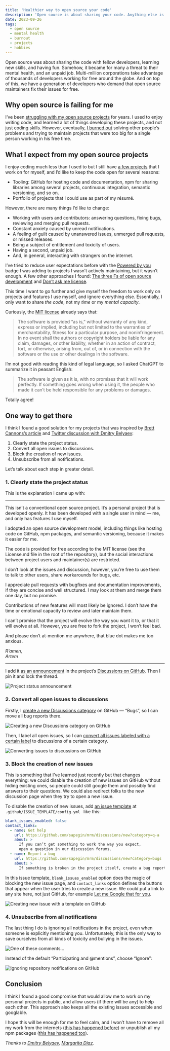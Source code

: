 ```yaml
---
title: 'Healthier way to open source your code'
description: 'Open source is about sharing your code. Anything else is optional. Don’t want to spend time answering issues and reviewing pull requests? It’s totally up to you!'
date: 2023-09-26
tags:
  - open source
  - mental health
  - burnout
  - projects
  - hobbies
---
```


Open source was about sharing the code with fellow developers, learning new skills, and having fun. Somehow, it became for many a threat to their mental health, and an unpaid job. Multi-million corporations take advantage of thousands of developers working for free around the globe. And on top of this, we have a generation of developers who demand that open source maintainers fix their issues for free.

## Why open source is failing for me

I’ve been [struggling with my open source projects](/blog/no-complaints-oss/) for years. I used to enjoy writing code, and learned a lot of things developing these projects, and not just coding skills. However, eventually, [I burned out](/blog/open-source-no-more/) solving other people’s problems and trying to maintain projects that were too big for a single person working in his free time.

## What I expect from my open source projects

I enjoy coding much less than I used to but I still have [a few projects](/) that I work on for myself, and I’d like to keep the code open for several reasons:

- Tooling: GitHub for hosting code and documentation, npm for sharing libraries among several projects, continuous integration, semantic versioning, and so on.
- Portfolio of projects that I could use as part of my résumé.

However, there are many things I’d like to change:

- Working with users and contributors: answering questions, fixing bugs, reviewing and merging pull requests.
- Constant anxiety caused by unread notifications.
- A feeling of guilt caused by unanswered issues, unmerged pull requests, or missed releases.
- Being a subject of entitlement and toxicity of users.
- Having a second, unpaid job.
- And, in general, interacting with strangers on the internet.

I’ve tried to reduce user expectations before with the [Powered by you](http://sapegin.github.io/powered-by-you/) badge I was adding to projects I wasn’t actively maintaining, but it wasn’t enough. A few other approaches I found: [The three Fs of open source development](https://boyter.org/posts/the-three-f-s-of-open-source/) and [Don’t ask me license](https://github.com/ErikMcClure/bad-licenses/blob/master/dont-ask-me.md).

This time I want to go further and give myself the freedom to work only on projects and features I use myself, and ignore everything else. Essentially, I only want to share _the code_, not my _time_ or my _mental capacity_.

Curiously, the [MIT license](https://choosealicense.com/licenses/mit/) already says that:

> The software is provided “as is,” without warranty of any kind, express or implied, including but not limited to the warranties of merchantability, fitness for a particular purpose, and noninfringement. In no event shall the authors or copyright holders be liable for any claim, damages, or other liability, whether in an action of contract, tort, or otherwise, arising from, out of, or in connection with the software or the use or other dealings in the software.

I’m not good with reading this kind of legal language, so I asked ChatGPT to summarize it in peasant English:

> The software is given as it is, with no promises that it will work perfectly. If something goes wrong when using it, the people who made it can’t be held responsible for any problems or damages.

Totally agree!

## One way to get there

I think I found a good solution for my projects that was inspired by [Brett Cannons’s article](https://snarky.ca/the-social-contract-of-open-source/) and [Twitter discussion with Dmitry Belyaev](https://twitter.com/blvdmitry/status/1701916984806383720):

1. Clearly state the project status.
2. Convert all open issues to discussions.
3. Block the creation of new issues.
4. Unsubscribe from all notifications.

Let’s talk about each step in greater detail.

### 1. Clearly state the project status

This is the explanation I came up with:

---

This isn’t a conventional open source project. It’s a personal project that is developed openly. It has been developed with a single user in mind — me, and only has features I use myself.

I adopted an open source development model, including things like hosting code on GitHub, npm packages, and semantic versioning, because it makes it easier for me.

The code is provided for free according to the MIT license (see the License.md file in the root of the repository), but the social interactions between project users and maintainer(s) are restricted.

I don’t look at the issues and discussion, however, you’re free to use them to talk to other users, share workarounds for bugs, etc.

I appreciate pull requests with bugfixes and documentation improvements, if they are concise and well structured. I may look at them and merge them one day, but no promise.

Contributions of new features will most likely be ignored. I don’t have the time or emotional capacity to review and later maintain them.

I can’t promise that the project will evolve the way you want it to, or that it will evolve at all. However, you are free to fork the project, I won’t feel bad.

And please don’t at-mention me anywhere, that blue dot makes me too anxious.

_R’amen,<br/>Artem_

---

I add it [as an announcement](https://github.com/sapegin/mrm/discussions/298) in the project’s [Discussions on GitHub](https://docs.github.com/en/discussions/quickstart). Then I pin it and lock the thread.

![Project status announcement](/images/healthy-open-source-project-status.png)

### 2. Convert all open issues to discussions

Firstly, I [create a new Discussions category](https://docs.github.com/en/discussions/managing-discussions-for-your-community/managing-categories-for-discussions) on GitHub — “Bugs”, so I can move all bug reports there.

![Creating a new Discussions category on GitHub](/images/healthy-open-source-new-discussions-category.png)

Then, I label all open issues, so I can [convert all issues labeled with a certain label](https://docs.github.com/en/discussions/managing-discussions-for-your-community/managing-discussions#converting-issues-based-on-labels) to discussions of a certain category.

![Converting issues to discussions on GitHub](/images/healthy-open-source-convert-issues.png)

### 3. Block the creation of new issues

This is something that I’ve learned just recently but that changes everything: we could disable the creation of new issues on GitHub without hiding existing ones, so people could still google them and possibly find answers to their questions. We could also redirect folks to the new discussion page when they try to open a new issue.

To disable the creation of new issues, add [an issue template](https://docs.github.com/en/communities/using-templates-to-encourage-useful-issues-and-pull-requests/configuring-issue-templates-for-your-repository) at `.github/ISSUE_TEMPLATE/config.yml ` like this:

```yaml
blank_issues_enabled: false
contact_links:
  - name: Get help
    url: https://github.com/sapegin/mrm/discussions/new?category=q-a
    about: >
      If you can’t get something to work the way you expect,
      open a question in our discussion forums.
  - name: Report a bug
    url: https://github.com/sapegin/mrm/discussions/new?category=bugs
    about: >
      If something is broken in the project itself, create a bug report.
```

In this issue template, `blank_issues_enabled` option does the magic of blocking the new issue page, and `contact_links` option defines the buttons that appear when the user tries to create a new issue. We could put a link to any site here, not just GitHub, for example [Let me Google that for you](https://letmegooglethat.com).

![Creating new issue with a template on GitHub](/images/healthy-open-source-new-issue.png)

### 4. Unsubscribe from all notifications

The last thing I do is ignoring all notifications in the project, even when someone is explicitly mentioning you. Unfortunately, this is the only way to save ourselves from all kinds of toxicity and bullying in the issues.

![One of these comments…](/images/healthy-open-source-one-of-these-comments.webp)

Instead of the default “Participating and @mentions”, choose “Ignore”:

![Ignoring repository notifications on GitHub](/images/healthy-open-source-igonre-notifications.png)

## Conclusion

I think I found a good compromise that would allow me to work on my personal projects in public, and allow users (if there will be any) to help each other. This approach also keeps all the existing issues accessible and googlable.

I hope this will be enough for me to feel calm, and I won’t have to remove all my work from the internets ([this has happened before](https://news.ycombinator.com/item?id=3073798)) or unpublish all my npm packages ([this has happened too](https://www.theregister.com/2016/03/23/npm_left_pad_chaos/)).

_Thanks to [Dmitry Belyaev](https://twitter.com/blvdmitry), [Margarita Diaz](https://drtaco.net)._
